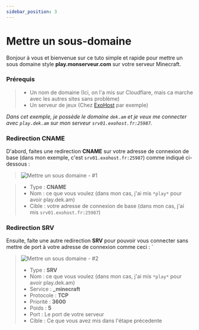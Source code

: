 ```yaml
---
sidebar_position: 3
---
```


# Mettre un sous-domaine

Bonjour à vous et bienvenue sur ce tuto simple et rapide pour mettre un sous domaine style **play.monserveur.com** sur votre serveur Minecraft.

### Prérequis

> - Un nom de domaine (Ici, on l'a mis sur Cloudflare, mais ca marche avec les autres sites sans problème)
> - Un serveur de jeux (Chez [ExoHost](https://exohost.fr/store/minecraft) par exemple)

*Dans cet exemple, je possède le domaine `dek.am` et je veux me connecter avec `play.dek.am` sur mon serveur `srv01.exohost.fr:25987`.*

### Redirection CNAME

D'abord, faites une redirection **CNAME** sur votre adresse de connexion de base (dans mon exemple, c'est `srv01.exohost.fr:25987`) comme indiqué ci-dessous :

> ![Mettre un sous domaine - #1](https://i.imgur.com/8UxUIYV.png)

> - Type : **CNAME**
> - Nom : ce que vous voulez (dans mon cas, j'ai mis ``*play*`` pour avoir play.dek.am)
> - Cible : votre adresse de connexion de base (dans mon cas, j'ai mis ``srv01.exohost.fr:25987``)

### Redirection SRV

Ensuite, faite une autre redirection **SRV** pour pouvoir vous connecter sans mettre de port à votre adresse de connexion comme ceci :
`

> ![Mettre un sous domaine - #2](https://i.imgur.com/NbEfNg9.png)
> - Type : **SRV**
> - Nom : ce que vous voulez (dans mon cas, j'ai mis ``*play*`` pour avoir play.dek.am)
> - Service : **_minecraft**
> - Protocole : **TCP**
> - Priorité : **3600**
> - Poids : **5**
> - Port : Le port de votre serveur
> - Cible : Ce que vous avez mis dans l'étape précedente